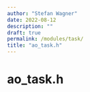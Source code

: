 ```yaml
---
author: "Stefan Wagner"
date: 2022-08-12
description: ""
draft: true
permalink: /modules/task/
title: "ao_task.h"
---
```


# ao_task.h
